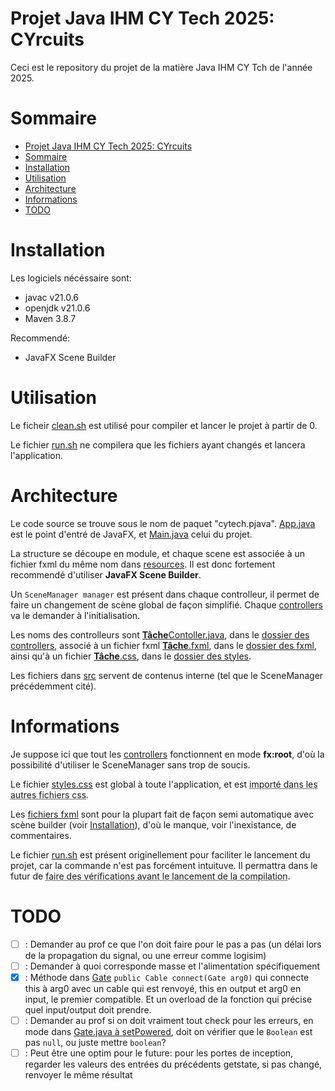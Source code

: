 # Projet Java IHM CY Tech 2025: CYrcuits

Ceci est le repository du projet de la matière Java IHM CY Tch de l'année 2025.

# Sommaire

- [Projet Java IHM CY Tech 2025: CYrcuits](#projet-java-ihm-cy-tech-2025-cyrcuits)
- [Sommaire](#sommaire)
- [Installation](#installation)
- [Utilisation](#utilisation)
- [Architecture](#architecture)
- [Informations](#informations)
- [TODO](#todo)

# Installation

Les logiciels nécéssaire sont:  
- javac v21.0.6  
- openjdk v21.0.6  
- Maven 3.8.7  

Recommendé:  
- JavaFX Scene Builder  

# Utilisation

Le ficheir [clean.sh](./clean.sh) est utilisé pour compiler et lancer le projet à partir de 0.  

Le fichier [run.sh](/run.sh) ne compilera que les fichiers ayant changés et lancera l'application.  

# Architecture

Le code source se trouve sous le nom de paquet "cytech.pjava". [App.java](/src/main/java/org/openjfx/App.java) est le point d'entré de JavaFX, et [Main.java](/src/main/java/org/openjfx/src/Main.java) celui du projet.  

La structure se découpe en module, et chaque scene est associée à un fichier fxml du même nom dans [resources](/resources/). Il est donc fortement recommendé d'utiliser **JavaFX Scene Builder**.  

Un `SceneManager manager` est présent dans chaque controlleur, il permet de faire un changement de scène global de façon simplifié.
Chaque [controllers](./src/main/java/com/pjava/controllers/) va le demander à l'initialisation.  

Les noms des controlleurs sont <u>**Tâche**Contoller.java</u>, dans le [dossier des controllers](./src/main/java/com/pjava/controllers/), associé à un fichier fxml <u>**Tâche**.fxml</u>, dans le [dossier des fxml](./src/main/resources/fxml/), ainsi qu'à un fichier <u>**Tâche**.css</u>, dans le [dossier des styles](./src/main/resources/styles/).  

Les fichiers dans [src](./src/main/java/com/pjava/src/) servent de contenus interne (tel que le SceneManager précédemment cité).  

# Informations

Je suppose ici que tout les [controllers](./src/main/java/com/pjava/controllers/) fonctionnent en mode **fx:root**, d'où la possibilité d'utiliser le SceneManager sans trop de soucis.  

Le fichier [styles.css](./src/main/resources/styles/styles.css) est global à toute l'application, et est <span style="text-decoration-style: dotted;text-decoration-line: underline;" title="Pas encore implémenté">importé dans les autres fichiers css</span>.  

Les [fichiers fxml](./src/main/resources/fxml/) sont pour la plupart fait de façon semi automatique avec scène builder (voir [Installation](#installation)), d'où le manque, voir l'inexistance, de commentaires.  

Le fichier [run.sh](./run.sh) est présent originellement pour faciliter le lancement du projet, car la commande n'est pas forcément intuituve. Il permattra dans le futur de <span style="text-decoration-style: dotted;text-decoration-line: underline;" title="Pas encore implémenté, et même juste une idée">faire des vérifications avant le lancement de la compilation</span>.  

# TODO

- [ ] : Demander au prof ce que l'on doit faire pour le pas a pas (un délai lors de la propagation du signal, ou une erreur comme logisim)  
- [ ] : Demander à quoi corresponde masse et l'alimentation spécifiquement
- [x] : Méthode dans [Gate](./src/main/java/com/pjava/src/components/Gate.java) `public Cable connect(Gate arg0)` qui connecte this à arg0 avec un cable qui est renvoyé, this en output et arg0 en input, le premier compatible. Et un overload de la fonction qui précise quel input/output doit prendre.
- [ ] : Demander au prof si on doit vraiment tout check pour les erreurs, en mode dans [Gate.java à setPowered](./src/main/java/com/pjava/src/components/Gate.java#319), doit on vérifier que le `Boolean` est pas `null`, ou juste mettre `boolean`?
- [ ] : Peut être une optim pour le future: pour les portes de inception, regarder les valeurs des entrées du précédents getstate, si pas changé, renvoyer le même résultat
